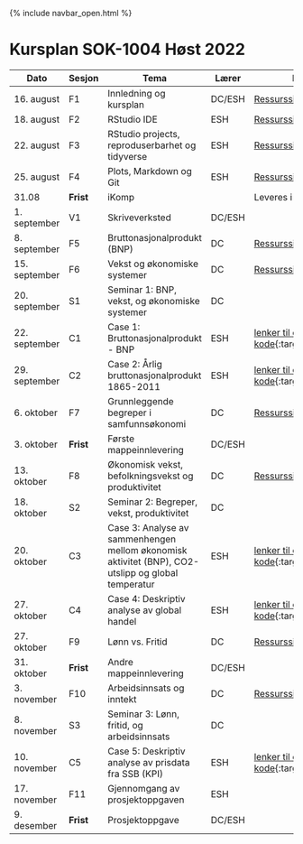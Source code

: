 {% include navbar_open.html %}
#  Kursplan SOK-1004 Høst 2022

|Dato| Sesjon <img width=80/>   | Tema                                                              | Lærer  | Ressurser <img width=200/>  |
|--------|----------------|----------------------------------------------------------------------|-----------|--------------------------------------|
|16. august|F1   | Innledning og kursplan                        | DC/ESH       | [Ressursside](ressurser_F1.md){:target='_blank_'} | 
|18. august|F2  | RStudio IDE  | ESH | [Ressursside](ressurser_F2.md){:target='_blank_'} |
|22. august|F3   | RStudio projects, reproduserbarhet og tidyverse  |ESH     | [Ressursside](ressurser_F3.md){:target='_blank_'}  |
|25. august|F4    | Plots, Markdown og Git | ESH| [Ressursside](ressurser_F4.md){:target='_blank_'} |
|31.08|**Frist**| iKomp|  | Leveres i Canvas LENKE|
|1. september|V1   | Skriveverksted    | DC/ESH       |  |
|8. september|F5   | Bruttonasjonalprodukt (BNP)    | DC       | [Ressursside](ressurser_F5.md){:target='_blank_'}  |
|15. september|F6     | Vekst og økonomiske systemer  | DC | [Ressursside](ressurser_F6.md){:target='_blank_'}   |
|20. september| S1  | Seminar 1: BNP, vekst, og økonomiske systemer | DC |  |
|22. september|C1 | Case 1: Bruttonasjonalprodukt - BNP | ESH       | [lenker til case og R kode](lenker_til_case_og_R_kode.md){:target='_blank_'} |
|29. september|C2   | Case 2: Årlig bruttonasjonalprodukt 1865-2011  |ESH |  [lenker til case og R kode](lenker_til_case_og_R_kode.md){:target='_blank_'} |
|6. oktober|F7    | Grunnleggende begreper i samfunnsøkonomi           | DC | [Ressursside](ressurser_F9.md){:target='_blank_'}   
|3. oktober|**Frist**    | Første mappeinnlevering        | DC/ESH |    |
|13. oktober|F8   | Økonomisk vekst, befolkningsvekst og produktivitet | DC | [Ressursside](ressurser_F10.md){:target='_blank_'}   |
|18. oktober| S2  | Seminar 2: Begreper, vekst, produktivitet | DC |  |
|20. oktober|C3  | Case 3: Analyse av sammenhengen mellom økonomisk aktivitet (BNP), CO2-utslipp og global temperatur  |ESH| [lenker til case og R kode](lenker_til_case_og_R_kode.md){:target='_blank_'}  |
|27. oktober|C4   | Case 4: Deskriptiv analyse av global handel           | ESH | [lenker til case og R kode](lenker_til_case_og_R_kode.md){:target='_blank_'} |
|27. oktober|F9 | Lønn vs. Fritid  | DC | [Ressursside](ressurser_F13.md){:target='_blank_'}   | 
|31. oktober|**Frist**    | Andre mappeinnlevering        | DC/ESH |    |
|3. november |F10  | Arbeidsinnsats og inntekt  | DC         | [Ressursside](ressurser_F14.md){:target='_blank_'}   |
|8. november| S3  | Seminar 3: Lønn, fritid, og arbeidsinnsats | DC |  |
|10. november |C5    | Case 5: Deskriptiv analyse av prisdata fra SSB (KPI)   |ESH | [lenker til case og R kode](lenker_til_case_og_R_kode.md){:target='_blank_'} | 
|17. november |F11   | Gjennomgang av prosjektoppgaven      | ESH       |   |
|9. desember |**Frist**  | Prosjektoppgave       | DC/ESH         |  |
